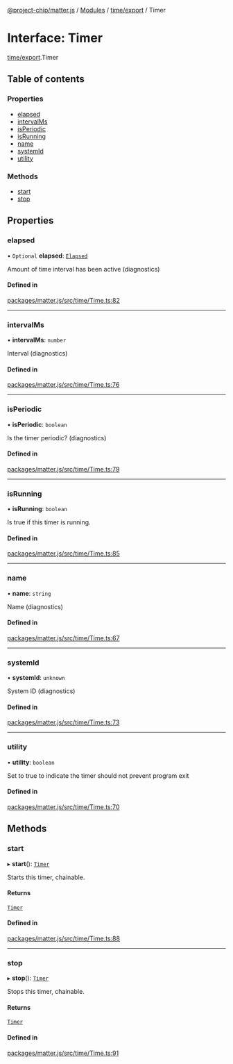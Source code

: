 [@project-chip/matter.js](../README.md) / [Modules](../modules.md) / [time/export](../modules/time_export.md) / Timer

# Interface: Timer

[time/export](../modules/time_export.md).Timer

## Table of contents

### Properties

- [elapsed](time_export.Timer.md#elapsed)
- [intervalMs](time_export.Timer.md#intervalms)
- [isPeriodic](time_export.Timer.md#isperiodic)
- [isRunning](time_export.Timer.md#isrunning)
- [name](time_export.Timer.md#name)
- [systemId](time_export.Timer.md#systemid)
- [utility](time_export.Timer.md#utility)

### Methods

- [start](time_export.Timer.md#start)
- [stop](time_export.Timer.md#stop)

## Properties

### elapsed

• `Optional` **elapsed**: [`Elapsed`](log_export.Diagnostic.Elapsed.md)

Amount of time interval has been active (diagnostics)

#### Defined in

[packages/matter.js/src/time/Time.ts:82](https://github.com/project-chip/matter.js/blob/904d0c9b952b91f28a21803759c5e5c66ee4d272/packages/matter.js/src/time/Time.ts#L82)

___

### intervalMs

• **intervalMs**: `number`

Interval (diagnostics)

#### Defined in

[packages/matter.js/src/time/Time.ts:76](https://github.com/project-chip/matter.js/blob/904d0c9b952b91f28a21803759c5e5c66ee4d272/packages/matter.js/src/time/Time.ts#L76)

___

### isPeriodic

• **isPeriodic**: `boolean`

Is the timer periodic? (diagnostics)

#### Defined in

[packages/matter.js/src/time/Time.ts:79](https://github.com/project-chip/matter.js/blob/904d0c9b952b91f28a21803759c5e5c66ee4d272/packages/matter.js/src/time/Time.ts#L79)

___

### isRunning

• **isRunning**: `boolean`

Is true if this timer is running.

#### Defined in

[packages/matter.js/src/time/Time.ts:85](https://github.com/project-chip/matter.js/blob/904d0c9b952b91f28a21803759c5e5c66ee4d272/packages/matter.js/src/time/Time.ts#L85)

___

### name

• **name**: `string`

Name (diagnostics)

#### Defined in

[packages/matter.js/src/time/Time.ts:67](https://github.com/project-chip/matter.js/blob/904d0c9b952b91f28a21803759c5e5c66ee4d272/packages/matter.js/src/time/Time.ts#L67)

___

### systemId

• **systemId**: `unknown`

System ID (diagnostics)

#### Defined in

[packages/matter.js/src/time/Time.ts:73](https://github.com/project-chip/matter.js/blob/904d0c9b952b91f28a21803759c5e5c66ee4d272/packages/matter.js/src/time/Time.ts#L73)

___

### utility

• **utility**: `boolean`

Set to true to indicate the timer should not prevent program exit

#### Defined in

[packages/matter.js/src/time/Time.ts:70](https://github.com/project-chip/matter.js/blob/904d0c9b952b91f28a21803759c5e5c66ee4d272/packages/matter.js/src/time/Time.ts#L70)

## Methods

### start

▸ **start**(): [`Timer`](time_export.Timer.md)

Starts this timer, chainable.

#### Returns

[`Timer`](time_export.Timer.md)

#### Defined in

[packages/matter.js/src/time/Time.ts:88](https://github.com/project-chip/matter.js/blob/904d0c9b952b91f28a21803759c5e5c66ee4d272/packages/matter.js/src/time/Time.ts#L88)

___

### stop

▸ **stop**(): [`Timer`](time_export.Timer.md)

Stops this timer, chainable.

#### Returns

[`Timer`](time_export.Timer.md)

#### Defined in

[packages/matter.js/src/time/Time.ts:91](https://github.com/project-chip/matter.js/blob/904d0c9b952b91f28a21803759c5e5c66ee4d272/packages/matter.js/src/time/Time.ts#L91)
